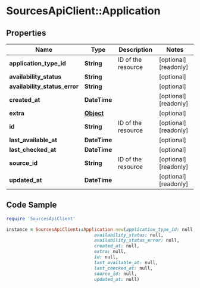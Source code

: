 # SourcesApiClient::Application

## Properties

Name | Type | Description | Notes
------------ | ------------- | ------------- | -------------
**application_type_id** | **String** | ID of the resource | [optional] [readonly] 
**availability_status** | **String** |  | [optional] 
**availability_status_error** | **String** |  | [optional] 
**created_at** | **DateTime** |  | [optional] [readonly] 
**extra** | [**Object**](.md) |  | [optional] 
**id** | **String** | ID of the resource | [optional] [readonly] 
**last_available_at** | **DateTime** |  | [optional] 
**last_checked_at** | **DateTime** |  | [optional] 
**source_id** | **String** | ID of the resource | [optional] [readonly] 
**updated_at** | **DateTime** |  | [optional] [readonly] 

## Code Sample

```ruby
require 'SourcesApiClient'

instance = SourcesApiClient::Application.new(application_type_id: null,
                                 availability_status: null,
                                 availability_status_error: null,
                                 created_at: null,
                                 extra: null,
                                 id: null,
                                 last_available_at: null,
                                 last_checked_at: null,
                                 source_id: null,
                                 updated_at: null)
```


